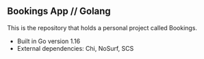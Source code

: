 ## Bookings App // Golang


This is the repository that holds a personal project called Bookings.

- Built in Go version 1.16
- External dependencies: Chi, NoSurf, SCS